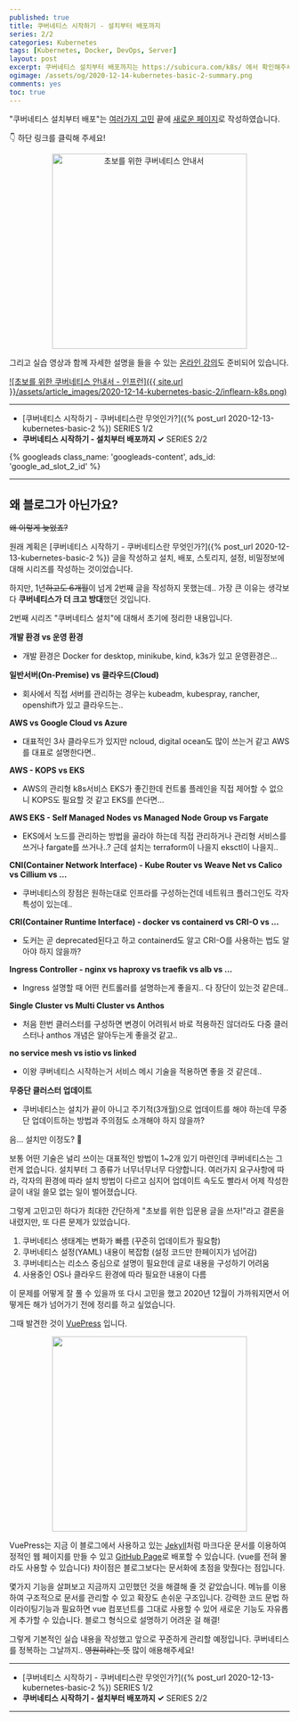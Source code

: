 ```yaml
---
published: true
title: 쿠버네티스 시작하기 - 설치부터 배포까지
series: 2/2
categories: Kubernetes
tags: [Kubernetes, Docker, DevOps, Server]
layout: post
excerpt: 쿠버네티스 설치부터 배포까지는 https://subicura.com/k8s/ 에서 확인해주세요!
ogimage: /assets/og/2020-12-14-kubernetes-basic-2-summary.png
comments: yes
toc: true
---
```


"쿠버네티스 설치부터 배포"는 [여러가지 고민](#왜-블로그가-아닌가요) 끝에 [새로운 페이지](https://subicura.com/k8s/)로 작성하였습니다.

👇 하단 링크를 클릭해 주세요!

<p align="center">
    <a href="https://subicura.com/k8s/" target="_blank">
        <img src="{{ "/assets/article_images/2020-12-14-kubernetes-basic-2/subicura-k8s.png"  | prepend: site.baseurl  }}" alt="초보를 위한 쿠버네티스 안내서" style="width: 350px">
    </a>
</p>

그리고 실습 영상과 함께 자세한 설명을 들을 수 있는 [온라인 강의](./)도 준비되어 있습니다.

[![초보를 위한 쿠버네티스 안내서 - 인프런]({{ site.url }}/assets/article_images/2020-12-14-kubernetes-basic-2/inflearn-k8s.png)](https://bit.ly/inflearn-k8s-link)


---

* [쿠버네티스 시작하기 - 쿠버네티스란 무엇인가?]({% post_url 2020-12-13-kubernetes-basic-2 %}) <span class="series">SERIES 1/2</span>
* **쿠버네티스 시작하기 - 설치부터 배포까지 ✓** <span class="series">SERIES 2/2</span>

{% googleads class_name: 'googleads-content', ads_id: 'google_ad_slot_2_id' %}

---

## 왜 블로그가 아닌가요?

~~왜 이렇게 늦었죠?~~

원래 계획은 [쿠버네티스 시작하기 - 쿠버네티스란 무엇인가?]({% post_url 2020-12-13-kubernetes-basic-2 %}) 글을 작성하고 설치, 배포, 스토리지, 설정, 비밀정보에 대해 시리즈를 작성하는 것이었습니다.

하지만, 1년~~하고도 6개월~~이 넘게 2번째 글을 작성하지 못했는데.. 가장 큰 이유는 생각보다 **쿠버네티스가 더 크고 방대**했던 것입니다.

2번째 시리즈 "쿠버네티스 설치"에 대해서 초기에 정리한 내용입니다.

**개발 환경 vs 운영 환경**
- 개발 환경은 Docker for desktop, minikube, kind, k3s가 있고 운영환경은...

**일반서버(On-Premise) vs 클라우드(Cloud)**
- 회사에서 직접 서버를 관리하는 경우는 kubeadm, kubespray, rancher, openshift가 있고 클라우드는..

**AWS vs Google Cloud vs Azure**
- 대표적인 3사 클라우드가 있지만 ncloud, digital ocean도 많이 쓰는거 같고 AWS를 대표로 설명한다면..

**AWS - KOPS vs EKS**
- AWS의 관리형 k8s서비스 EKS가 좋긴한데 컨트롤 플레인을 직접 제어할 수 없으니 KOPS도 필요할 것 같고 EKS를 쓴다면...

**AWS EKS - Self Managed Nodes vs Managed Node Group vs Fargate**
- EKS에서 노드를 관리하는 방법을 골라야 하는데 직접 관리하거나 관리형 서비스를 쓰거나 fargate를 쓰거나..? 근데 설치는 terraform이 나을지 eksctl이 나을지..

**CNI(Container Network Interface) - Kube Router vs Weave Net vs Calico vs Cillium vs ...**
- 쿠버네티스의 장점은 원하는대로 인프라를 구성하는건데 네트워크 플러그인도 각자 특성이 있는데..

**CRI(Container Runtime Interface) - docker vs containerd vs CRI-O vs ...**
- 도커는 곧 deprecated된다고 하고 containerd도 알고 CRI-O를 사용하는 법도 알아야 하지 않을까?

**Ingress Controller - nginx vs haproxy vs traefik vs alb vs ...**
- Ingress 설명할 때 어떤 컨트롤러를 설명하는게 좋을지.. 다 장단이 있는것 같은데..

**Single Cluster vs Multi Cluster vs Anthos**
- 처음 한번 클러스터를 구성하면 변경이 어려워서 바로 적용하진 않더라도 다중 클러스터나 anthos 개념은 알아두는게 좋을것 같고..

**no service mesh vs istio vs linked**
- 이왕 쿠버네티스 시작하는거 서비스 메시 기술을 적용하면 좋을 것 같은데..

**무중단 클러스터 업데이트**
- 쿠버네티스는 설치가 끝이 아니고 주기적(3개월)으로 업데이트를 해야 하는데 무중단 업데이트하는 방법과 주의점도 소개해야 하지 않을까?

음... 설치만 이정도? 🤔

보통 어떤 기술은 널리 쓰이는 대표적인 방법이 1~2개 있기 마련인데 쿠버네티스는 그런게 없습니다. 설치부터 그 종류가 너무너무너무 다양합니다. 여러가지 요구사항에 따라, 각자의 환경에 따라 설치 방법이 다르고 심지어 업데이트 속도도 빨라서 어제 작성한글이 내일 쓸모 없는 일이 벌어졌습니다.

그렇게 고민고민 하다가 최대한 간단하게 "초보를 위한 입문용 글을 쓰자!"라고 결론을 내렸지만, 또 다른 문제가 있었습니다.

1. 쿠버네티스 생태계는 변화가 빠름 (꾸준히 업데이트가 필요함)
2. 쿠버네티스 설정(YAML) 내용이 복잡함 (설정 코드만 한페이지가 넘어감)
3. 쿠버네티스는 리소스 중심으로 설명이 필요한데 글로 내용을 구성하기 어려움
4. 사용중인 OS나 클라우드 환경에 따라 필요한 내용이 다름

이 문제를 어떻게 잘 풀 수 있을까 또 다시 고민을 했고 2020년 12월이 가까워지면서 어떻게든 해가 넘어가기 전에 정리를 하고 싶었습니다.

그때 발견한 것이 [VuePress](https://vuepress.vuejs.org/) 입니다.

<p align="center">
    <img src="{{ "/assets/article_images/2020-12-14-kubernetes-basic-2/vuepress.png"  | prepend: site.baseurl  }}" style="width: 350px">
</p>

VuePress는 지금 이 블로그에서 사용하고 있는 [Jekyll](https://jekyllrb-ko.github.io/)처럼 마크다운 문서를 이용하여 정적인 웹 페이지를 만들 수 있고 [GitHub Page](https://pages.github.com/)로 배포할 수 있습니다. (vue를 전혀 몰라도 사용할 수 있습니다) 차이점은 블로그보다는 문서화에 초점을 맞췄다는 점입니다.

몇가지 기능을 살펴보고 지금까지 고민했던 것을 해결해 줄 것 같았습니다. 메뉴를 이용하여 구조적으로 문서를 관리할 수 있고 확장도 손쉬운 구조입니다. 강력한 코드 문법 하이라이팅기능과 필요하면 vue 컴포넌트를 그대로 사용할 수 있어 새로운 기능도 자유롭게 추가할 수 있습니다. 블로그 형식으로 설명하기 어려운 걸 해결!

그렇게 기본적인 실습 내용을 작성했고 앞으로 꾸준하게 관리할 예정입니다. 쿠버네티스를 정복하는 그날까지.. ~~영원히라는 뜻~~ 많이 애용해주세요!

---

* [쿠버네티스 시작하기 - 쿠버네티스란 무엇인가?]({% post_url 2020-12-13-kubernetes-basic-2 %}) <span class="series">SERIES 1/2</span>
* **쿠버네티스 시작하기 - 설치부터 배포까지 ✓** <span class="series">SERIES 2/2</span>

---
